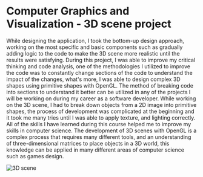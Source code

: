 # Computer Graphics and Visualization - 3D scene project

While designing the application, I took the bottom-up design approach, working on the most specific and basic components such as gradually adding logic to the code to make the 3D scene more realistic until the results were satisfying. During this project, I was able to improve my critical thinking and code analysis, one of the methodologies I utilized to improve the code was to constantly change sections of the code to understand the impact of the changes, what's more, I was able to design complex 3D shapes using primitive shapes with OpenGL. The method of breaking code into sections to understand it better can be utilized in any of the projects I will be working on during my career as a software developer. 
While working on the 3D scene, I had to break down objects from a 2D image into primitive shapes, the process of development was complicated at the beginning and it took me many tries until I was able to apply texture, and lighting correctly. All of the skills I have learned during this course helped me to improve my skills in computer science. The development of 3D scenes with OpenGL is a complex process that requires many different tools, and an understanding of three-dimensional matrices to place objects in a 3D world, this knowledge can be applied in many different areas of computer science such as games design. 


![3D scene](https://user-images.githubusercontent.com/63686603/175435367-eb1d097b-36f3-4531-b84b-ce3e95ba114b.png)

